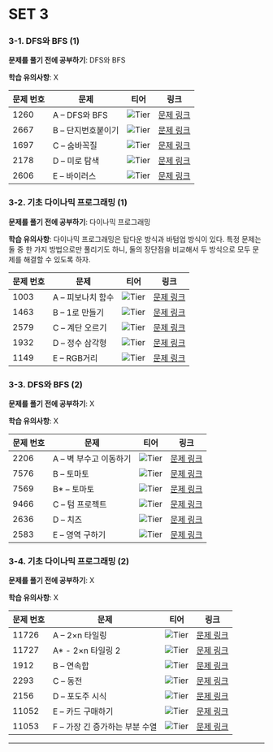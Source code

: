 # SET 3

### 3-1. DFS와 BFS (1)

**문제를 풀기 전에 공부하기**: DFS와 BFS

**학습 유의사항**: X

| 문제 번호 | 문제 | 티어 | 링크 |
|------|------|------|------|
| 1260 | A – DFS와 BFS | ![Tier](https://d2gd6pc034wcta.cloudfront.net/tier/9.svg) | [문제 링크](https://www.acmicpc.net/problem/1260) |
| 2667 | B – 단지번호붙이기 | ![Tier](https://d2gd6pc034wcta.cloudfront.net/tier/10.svg) | [문제 링크](https://www.acmicpc.net/problem/2667) |
| 1697 | C – 숨바꼭질 | ![Tier](https://d2gd6pc034wcta.cloudfront.net/tier/10.svg) | [문제 링크](https://www.acmicpc.net/problem/1697) |
| 2178 | D – 미로 탐색 | ![Tier](https://d2gd6pc034wcta.cloudfront.net/tier/10.svg) | [문제 링크](https://www.acmicpc.net/problem/2178) |
| 2606 | E – 바이러스 | ![Tier](https://d2gd6pc034wcta.cloudfront.net/tier/8.svg) | [문제 링크](https://www.acmicpc.net/problem/2606) |

### 3-2. 기초 다이나믹 프로그래밍 (1)

**문제를 풀기 전에 공부하기**: 다이나믹 프로그래밍

**학습 유의사항**: 다이나믹 프로그래밍은 탑다운 방식과 바텀업 방식이 있다. 특정 문제는 둘 중 한 가지 방법으로만 풀리기도 하니, 둘의 장단점을 비교해서 두 방식으로 모두 문제를 해결할 수 있도록 하자.

| 문제 번호 | 문제 | 티어 | 링크 |
|------|------|------|------|
| 1003 | A – 피보나치 함수 | ![Tier](https://d2gd6pc034wcta.cloudfront.net/tier/8.svg) | [문제 링크](https://www.acmicpc.net/problem/1003) |
| 1463 | B – 1로 만들기 | ![Tier](https://d2gd6pc034wcta.cloudfront.net/tier/8.svg) | [문제 링크](https://www.acmicpc.net/problem/1463) |
| 2579 | C – 계단 오르기 | ![Tier](https://d2gd6pc034wcta.cloudfront.net/tier/8.svg) | [문제 링크](https://www.acmicpc.net/problem/2579) |
| 1932 | D – 정수 삼각형 | ![Tier](https://d2gd6pc034wcta.cloudfront.net/tier/10.svg) | [문제 링크](https://www.acmicpc.net/problem/1932) |
| 1149 | E – RGB거리 | ![Tier](https://d2gd6pc034wcta.cloudfront.net/tier/10.svg) | [문제 링크](https://www.acmicpc.net/problem/1149) |

### 3-3. DFS와 BFS (2)

**문제를 풀기 전에 공부하기**: X

**학습 유의사항**: X

| 문제 번호 | 문제 | 티어 | 링크 |
|------|------|------|------|
| 2206 | A – 벽 부수고 이동하기 | ![Tier](https://d2gd6pc034wcta.cloudfront.net/tier/13.svg) | [문제 링크](https://www.acmicpc.net/problem/2206) |
| 7576 | B – 토마토 | ![Tier](https://d2gd6pc034wcta.cloudfront.net/tier/11.svg) | [문제 링크](https://www.acmicpc.net/problem/7576) |
| 7569 | B* – 토마토 | ![Tier](https://d2gd6pc034wcta.cloudfront.net/tier/11.svg) | [문제 링크](https://www.acmicpc.net/problem/7569) |
| 9466 | C – 텀 프로젝트 | ![Tier](https://d2gd6pc034wcta.cloudfront.net/tier/13.svg) | [문제 링크](https://www.acmicpc.net/problem/9466) |
| 2636 | D – 치즈 | ![Tier](https://d2gd6pc034wcta.cloudfront.net/tier/12.svg) | [문제 링크](https://www.acmicpc.net/problem/2636) |
| 2583 | E – 영역 구하기 | ![Tier](https://d2gd6pc034wcta.cloudfront.net/tier/10.svg) | [문제 링크](https://www.acmicpc.net/problem/2583) |

### 3-4. 기초 다이나믹 프로그래밍 (2)

**문제를 풀기 전에 공부하기**: X

**학습 유의사항**: X

| 문제 번호 | 문제 | 티어 | 링크 |
|------|------|------|------|
| 11726 | A – 2×n 타일링 | ![Tier](https://d2gd6pc034wcta.cloudfront.net/tier/8.svg) | [문제 링크](https://www.acmicpc.net/problem/11726) |
| 11727 | A* - 2×n 타일링 2 | ![Tier](https://d2gd6pc034wcta.cloudfront.net/tier/8.svg) | [문제 링크](https://www.acmicpc.net/problem/11727) |
| 1912 | B – 연속합 | ![Tier](https://d2gd6pc034wcta.cloudfront.net/tier/9.svg) | [문제 링크](https://www.acmicpc.net/problem/1912) |
| 2293 | C – 동전 | ![Tier](https://d2gd6pc034wcta.cloudfront.net/tier/12.svg) | [문제 링크](https://www.acmicpc.net/problem/2293) |
| 2156 | D – 포도주 시식 | ![Tier](https://d2gd6pc034wcta.cloudfront.net/tier/10.svg) | [문제 링크](https://www.acmicpc.net/problem/2156) |
| 11052 | E – 카드 구매하기 | ![Tier](https://d2gd6pc034wcta.cloudfront.net/tier/10.svg) | [문제 링크](https://www.acmicpc.net/problem/11052) |
| 11053 | F – 가장 긴 증가하는 부분 수열 | ![Tier](https://d2gd6pc034wcta.cloudfront.net/tier/9.svg) | [문제 링크](https://www.acmicpc.net/problem/11053) |

---